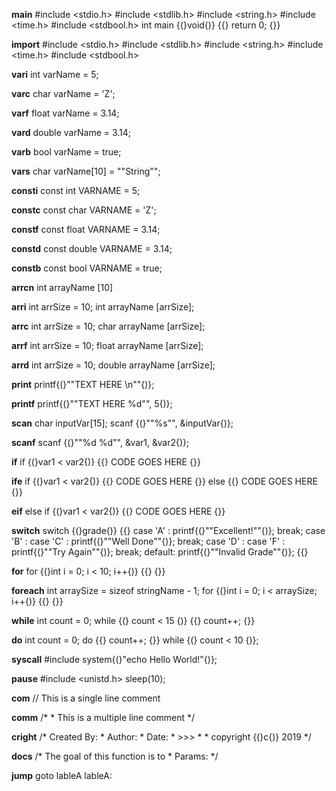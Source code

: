 **main**
     #include <stdio.h>
     #include <stdlib.h>
     #include <string.h>
     #include <time.h>
     #include <stdbool.h>
     int main {(}void{)} {{}
       return 0;
     {}}   

**import**
     #include <stdio.h>
     #include <stdlib.h>
     #include <string.h>
     #include <time.h>
     #include <stdbool.h>

**vari**
     int varName = 5;

**varc**
     char varName = 'Z';

**varf**
     float varName = 3.14;

**vard**
     double varName = 3.14;

**varb**
     bool varName = true;

**vars**
     char varName[10] = ""String"";

**consti**
     const int VARNAME = 5;

**constc**
     const char VARNAME = 'Z';

**constf**
     const float VARNAME = 3.14;

**constd**
     const double VARNAME = 3.14;

**constb**
     const bool VARNAME = true;

**arrcn**
     int arrayName [10]

**arri**
     int arrSize = 10;
     int arrayName [arrSize];

**arrc**
     int arrSize = 10;
     char arrayName [arrSize];

**arrf**
     int arrSize = 10;
     float arrayName [arrSize];

**arrd**
     int arrSize = 10;
     double arrayName [arrSize];

**print**
     printf{(}""TEXT HERE \n""{)};

**printf**
     printf{(}""TEXT HERE %d"", 5{)};

**scan**
     char inputVar[15];
     scanf {(}""%s"", &inputVar{)};

**scanf**
     scanf {(}""%d %d"", &var1, &var2{)};

**if**
     if {(}var1 < var2{)} {{}
     CODE GOES HERE
     {}}

**ife**
     if {(}var1 < var2{)} {{}
     CODE GOES HERE
     {}} else {{}
     CODE GOES HERE
     {}}

**eif**
     else if {(}var1 < var2{)} {{}
     CODE GOES HERE
     {}}

**switch**
     switch {(}grade{)} {{}
       case 'A' :
         printf{(}""Excellent!""{)};
         break;
       case 'B' :
       case 'C' :
         printf{(}""Well Done""{)};
         break;
       case 'D' :
       case 'F' :
         printf{(}""Try Again""{)};
         break;
       default:
         printf{(}""Invalid Grade""{)};
     {{}

**for**
     for {(}int i = 0; i < 10; i++{)} {{}
     {}}

**foreach**
     int arraySize = sizeof stringName - 1;
     for {(}int i = 0; i < arraySize; i++{)} {{}
     {}}

**while**
     int count = 0;
     while {(} count < 15 {)} {{}
     count++;
     {}}

**do**
     int count = 0;
     do {{}
       count++;
     {}} while {(} count < 10 {)};

**syscall**
     #include <iostream>
     system{(}"echo Hello World!"{)};

**pause**
     #include <unistd.h>
     sleep(10);

**com**
     // This is a single line comment

**comm**
     /*
      * This is a multiple line comment
     */

**cright**
     /* Created By:
      * Author: 
      * Date: 
      * >>>
      *
      * copyright {(}c{)} 2019
     */

**docs**
     /* The goal of this function is to 
      * Params: 
     */

**jump**
     goto lableA
     lableA: